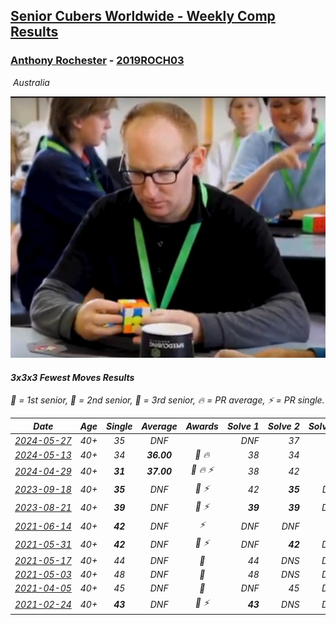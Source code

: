 <style>table {white-space: nowrap;}</style>
<link rel="stylesheet" type="text/css" href="/scw-comp/css/flags.css" />

## [Senior Cubers Worldwide - Weekly Comp Results](/scw-comp/results/)
### [Anthony Rochester](README.md) - [2019ROCH03](https://www.worldcubeassociation.org/persons/2019ROCH03?event=333fm)

<i class="flag flag-AU" />&nbsp;Australia

![Anthony Rochester](1556165958.jpg)

#### 3x3x3 Fewest Moves Results

<span style="white-space: nowrap;">🥇 = 1st senior</span>, <span style="white-space: nowrap;">🥈 = 2nd senior</span>, <span style="white-space: nowrap;">🥉 = 3rd senior</span>, <span style="white-space: nowrap;">🔥 = PR average</span>, <span style="white-space: nowrap;">⚡ = PR single</span>.

| Date | Age | Single | Average | Awards | Solve 1 | Solve 2 | Solve 3 | Solution |
| :--: | :--: | :--: | :--: | :--: | --: | --: | --: | :-- |
| [2024-05-27](../../results/2024-05-27/333fm.md) | 40+ | 35 | DNF |  | DNF | 37 | 35 | [Desktop](https://www.facebook.com/events/1122138365677115/permalink/1125557592001859) / [Mobile](https://m.facebook.com/events/1122138365677115?view=permalink&id=1125557592001859) |
| [2024-05-13](../../results/2024-05-13/333fm.md) | 40+ | 34 | **36.00** | 🥈 🔥 | 38 | 34 | 36 | [Desktop](https://www.facebook.com/events/424553657178959/permalink/425455807088744) / [Mobile](https://m.facebook.com/events/424553657178959?view=permalink&id=425455807088744) |
| [2024-04-29](../../results/2024-04-29/333fm.md) | 40+ | **31** | **37.00** | 🥈 🔥 ⚡ | 38 | 42 | **31** | [Desktop](https://www.facebook.com/events/780529384043557/permalink/782018320561330) / [Mobile](https://m.facebook.com/events/780529384043557?view=permalink&id=782018320561330) |
| [2023-09-18](../../results/2023-09-18/333fm.md) | 40+ | **35** | DNF | 🥈 ⚡ | 42 | **35** | DNF | [Desktop](https://www.facebook.com/events/1030102914658872/permalink/1030867384582425) / [Mobile](https://m.facebook.com/events/1030102914658872?view=permalink&id=1030867384582425) |
| [2023-08-21](../../results/2023-08-21/333fm.md) | 40+ | **39** | DNF | 🥇 ⚡ | **39** | **39** | DNS | [Desktop](https://www.facebook.com/events/1207532573528494/permalink/1214630606152024) / [Mobile](https://m.facebook.com/events/1207532573528494?view=permalink&id=1214630606152024) |
| [2021-06-14](../../results/2021-06-14/333fm.md) | 40+ | **42** | DNF | ⚡ | DNF | DNF | **42** | [Desktop](https://www.facebook.com/events/183961263668092/permalink/187022880028597) / [Mobile](https://m.facebook.com/events/183961263668092?view=permalink&id=187022880028597) |
| [2021-05-31](../../results/2021-05-31/333fm.md) | 40+ | **42** | DNF | 🥈 ⚡ | DNF | **42** | DNS | [Desktop](https://www.facebook.com/events/146430280852734/permalink/149857580510004) / [Mobile](https://m.facebook.com/events/146430280852734?view=permalink&id=149857580510004) |
| [2021-05-17](../../results/2021-05-17/333fm.md) | 40+ | 44 | DNF | 🥉 | 44 | DNS | DNS | [Desktop](https://www.facebook.com/events/1839966109492250/permalink/1843320692490125) / [Mobile](https://m.facebook.com/events/1839966109492250?view=permalink&id=1843320692490125) |
| [2021-05-03](../../results/2021-05-03/333fm.md) | 40+ | 48 | DNF | 🥉 | 48 | DNS | DNS | [Desktop](https://www.facebook.com/events/177058757615887/permalink/181095203878909) / [Mobile](https://m.facebook.com/events/177058757615887?view=permalink&id=181095203878909) |
| [2021-04-05](../../results/2021-04-05/333fm.md) | 40+ | 45 | DNF | 🥈 | DNF | 45 | DNS | [Desktop](https://www.facebook.com/events/477611800103946/permalink/485327029332423) / [Mobile](https://m.facebook.com/events/477611800103946?view=permalink&id=485327029332423) |
| [2021-02-24](../../results/2021-02-24/333fm.md) | 40+ | **43** | DNF | 🥉 ⚡ | **43** | DNS | DNS | [Desktop](https://www.facebook.com/events/169585158108640/permalink/171710494562773) / [Mobile](https://m.facebook.com/events/169585158108640?view=permalink&id=171710494562773) |


<!-- Global site tag (gtag.js) - Google Analytics -->
<script async src="https://www.googletagmanager.com/gtag/js?id=UA-86348435-3"></script>
<script>window.dataLayer = window.dataLayer || []; function gtag() {dataLayer.push(arguments);} gtag('js', new Date()); gtag('config', 'UA-86348435-3');</script>
